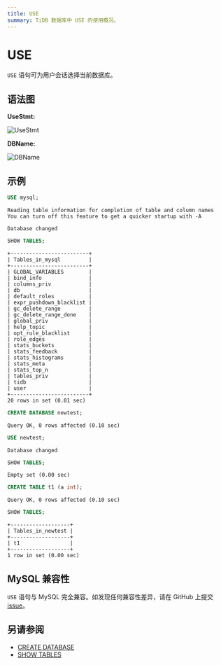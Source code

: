 ```yaml
---
title: USE
summary: TiDB 数据库中 USE 的使用概况。
---
```


# USE

`USE` 语句可为用户会话选择当前数据库。

## 语法图

**UseStmt:**

![UseStmt](https://download.pingcap.com/images/docs-cn/sqlgram/UseStmt.png)

**DBName:**

![DBName](https://download.pingcap.com/images/docs-cn/sqlgram/DBName.png)

## 示例


```sql
USE mysql;
```

```
Reading table information for completion of table and column names
You can turn off this feature to get a quicker startup with -A

Database changed
```


```sql
SHOW TABLES;
```

```
+-------------------------+
| Tables_in_mysql         |
+-------------------------+
| GLOBAL_VARIABLES        |
| bind_info               |
| columns_priv            |
| db                      |
| default_roles           |
| expr_pushdown_blacklist |
| gc_delete_range         |
| gc_delete_range_done    |
| global_priv             |
| help_topic              |
| opt_rule_blacklist      |
| role_edges              |
| stats_buckets           |
| stats_feedback          |
| stats_histograms        |
| stats_meta              |
| stats_top_n             |
| tables_priv             |
| tidb                    |
| user                    |
+-------------------------+
20 rows in set (0.01 sec)
```


```sql
CREATE DATABASE newtest;
```

```
Query OK, 0 rows affected (0.10 sec)
```


```sql
USE newtest;
```

```
Database changed
```


```sql
SHOW TABLES;
```

```
Empty set (0.00 sec)
```


```sql
CREATE TABLE t1 (a int);
```

```
Query OK, 0 rows affected (0.10 sec)
```


```sql
SHOW TABLES;
```

```
+-------------------+
| Tables_in_newtest |
+-------------------+
| t1                |
+-------------------+
1 row in set (0.00 sec)
```

## MySQL 兼容性

`USE` 语句与 MySQL 完全兼容。如发现任何兼容性差异，请在 GitHub 上提交 [issue](https://github.com/pingcap/tidb/issues/new/choose)。

## 另请参阅

* [CREATE DATABASE](/sql-statements/sql-statement-create-database.md)
* [SHOW TABLES](/sql-statements/sql-statement-show-tables.md)
